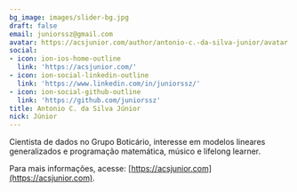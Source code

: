 ```yaml
---
bg_image: images/slider-bg.jpg
draft: false
email: juniorssz@gmail.com
avatar: https://acsjunior.com/author/antonio-c.-da-silva-junior/avatar.jpg
social:
- icon: ion-ios-home-outline
  link: 'https://acsjunior.com/'
- icon: ion-social-linkedin-outline
  link: 'https://www.linkedin.com/in/juniorssz/'
- icon: ion-social-github-outline
  link: 'https://github.com/juniorssz'
title: Antonio C. da Silva Júnior
nick: Júnior
---
```


Cientista de dados no Grupo Boticário, interesse em modelos lineares generalizados e programação matemática, músico e lifelong learner.

Para mais informações, acesse: [https://acsjunior.com](https://acsjunior.com).